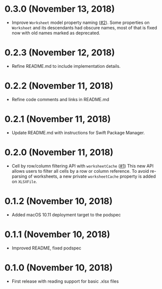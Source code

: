 #  0.3.0 (November 13, 2018)

* Improve `Worksheet` model property naming ([#2](https://github.com/MaxDesiatov/CoreXLSX/pull/2)).
Some properties on `Worksheet` and its descendants had obscure names, most of that is 
fixed now with old names marked as deprecated.

# 0.2.3 (November 12, 2018)

* Refine README.md to include implementation details.

# 0.2.2 (November 11, 2018)

* Refine code comments and links in README.md

# 0.2.1 (November 11, 2018)

* Update README.md with instructions for Swift Package Manager.

# 0.2.0 (November 11, 2018)

* Cell by row/column filtering API with `worksheetCache` ([#1](https://github.com/MaxDesiatov/CoreXLSX/pull/1))
This new API allows users to filter all cells by a row or column reference. To avoid 
re-parsing of worksheets, a new private `worksheetCache` property is added on `XLSXFile`.

# 0.1.2 (November 10, 2018)

* Added macOS 10.11 deployment target to the podspec

# 0.1.1 (November 10, 2018)

* Improved README, fixed podspec

# 0.1.0 (November 10, 2018)

* First release with reading support for basic .xlsx files
